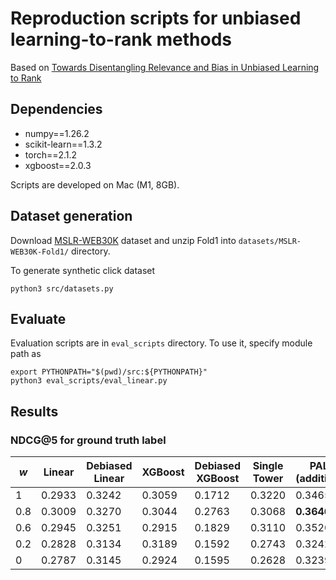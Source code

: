 # Reproduction scripts for unbiased learning-to-rank methods

Based on [Towards Disentangling Relevance and Bias in Unbiased Learning to Rank](https://arxiv.org/abs/2212.13937)

## Dependencies
- numpy==1.26.2
- scikit-learn==1.3.2
- torch==2.1.2
- xgboost==2.0.3

Scripts are developed on Mac (M1, 8GB).

## Dataset generation
Download [MSLR-WEB30K](https://www.microsoft.com/en-us/research/project/mslr/) dataset and unzip Fold1 into `datasets/MSLR-WEB30K-Fold1/` directory.

To generate synthetic click dataset
```
python3 src/datasets.py
```

## Evaluate
Evaluation scripts are in `eval_scripts` directory. To use it, specify module path as
```
export PYTHONPATH="$(pwd)/src:${PYTHONPATH}"
python3 eval_scripts/eval_linear.py
```

## Results
### NDCG@5 for ground truth label

| $w$ |   Linear |   Debiased Linear |   XGBoost |   Debiased XGBoost |   Single Tower |   PAL (additive) |   Observation Dropout |   Gradient Reversal |
|-|-|-|-|-|-|-|-|-|
| 1   | 0.2933 | 0.3242 | 0.3059 | 0.1712 | 0.3220 | 0.3465 | 0.3532 | **0.3600** |
| 0.8 | 0.3009 | 0.3270 | 0.3044 | 0.2763 | 0.3068 | **0.3646** | 0.3548 | 0.3479 |
| 0.6 | 0.2945 | 0.3251 | 0.2915 | 0.1829 | 0.3110 | 0.3520 | 0.3519 | **0.3551** |
| 0.2 | 0.2828 | 0.3134 | 0.3189 | 0.1592 | 0.2743 | 0.3242 | 0.3358 | **0.3364** |
| 0   | 0.2787 | 0.3145 | 0.2924 | 0.1595 | 0.2628 | 0.3239 | **0.3355** | 0.3254 |
